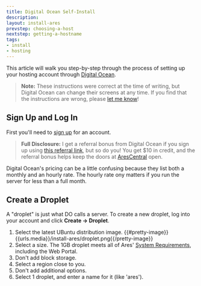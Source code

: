 ```yaml
---
title: Digital Ocean Self-Install
description:
layout: install-ares
prevstep: choosing-a-host
nextstep: getting-a-hostname
tags: 
- install
- hosting
---
```


This article will walk you step-by-step through the process of setting up your hosting account through [Digital Ocean](http://www.digitalocean.com/?refcode=5c07173bc1f2).

> <i class="fa fa-exclamation-triangle"></i> **Note:** These instructions were correct at the time of writing, but Digital Ocean can change their screens at any time.  If you find that the instructions are wrong, please [let me know](/feedback)!

## Sign Up and Log In

First you'll need to [sign up](http://www.digitalocean.com/?refcode=5c07173bc1f2) for an account.

> **Full Disclosure:** I get a referral bonus from Digital Ocean if you sign up using [this referral link](http://www.digitalocean.com/?refcode=5c07173bc1f2), but so do you!  You get $10 in credit, and the referral bonus helps keep the doors at [AresCentral](/arescentral) open.

Digital Ocean's pricing can be a little confusing because they list both a monthly and an hourly rate.  The hourly rate ony matters if you run the server for less than a full month.

## Create a Droplet

A "droplet" is just what DO calls a server.   To create a new droplet, log into your account and click **Create -> Droplet**.  

1. Select the latest UBuntu distribution image.
{{#pretty-image}}{{urls.media}}/install-ares/droplet.png{{/pretty-image}}
2. Select a size.  The 1GB droplet meets all of Ares' [System Requirements](/tutorials/install/system-requirements), including the Web Portal.
3. Don't add block storage.
4. Select a region close to you.
5. Don't add additional options.
6. Select 1 droplet, and enter a name for it (like 'ares').
